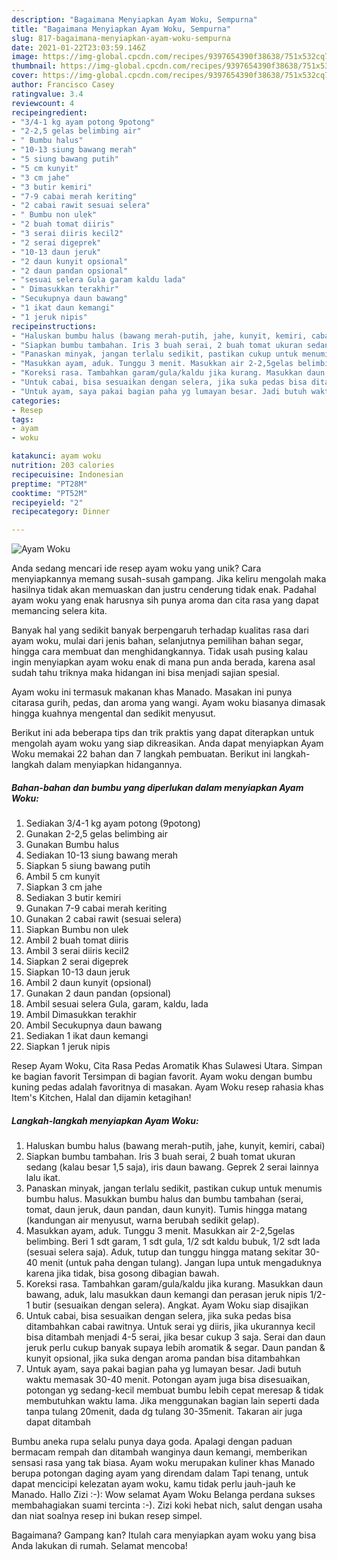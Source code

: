 ```yaml
---
description: "Bagaimana Menyiapkan Ayam Woku, Sempurna"
title: "Bagaimana Menyiapkan Ayam Woku, Sempurna"
slug: 817-bagaimana-menyiapkan-ayam-woku-sempurna
date: 2021-01-22T23:03:59.146Z
image: https://img-global.cpcdn.com/recipes/9397654390f38638/751x532cq70/ayam-woku-foto-resep-utama.jpg
thumbnail: https://img-global.cpcdn.com/recipes/9397654390f38638/751x532cq70/ayam-woku-foto-resep-utama.jpg
cover: https://img-global.cpcdn.com/recipes/9397654390f38638/751x532cq70/ayam-woku-foto-resep-utama.jpg
author: Francisco Casey
ratingvalue: 3.4
reviewcount: 4
recipeingredient:
- "3/4-1 kg ayam potong 9potong"
- "2-2,5 gelas belimbing air"
- " Bumbu halus"
- "10-13 siung bawang merah"
- "5 siung bawang putih"
- "5 cm kunyit"
- "3 cm jahe"
- "3 butir kemiri"
- "7-9 cabai merah keriting"
- "2 cabai rawit sesuai selera"
- " Bumbu non ulek"
- "2 buah tomat diiris"
- "3 serai diiris kecil2"
- "2 serai digeprek"
- "10-13 daun jeruk"
- "2 daun kunyit opsional"
- "2 daun pandan opsional"
- "sesuai selera Gula garam kaldu lada"
- " Dimasukkan terakhir"
- "Secukupnya daun bawang"
- "1 ikat daun kemangi"
- "1 jeruk nipis"
recipeinstructions:
- "Haluskan bumbu halus (bawang merah-putih, jahe, kunyit, kemiri, cabai)"
- "Siapkan bumbu tambahan. Iris 3 buah serai, 2 buah tomat ukuran sedang (kalau besar 1,5 saja), iris daun bawang. Geprek 2 serai lainnya lalu ikat."
- "Panaskan minyak, jangan terlalu sedikit, pastikan cukup untuk menumis bumbu halus. Masukkan bumbu halus dan bumbu tambahan (serai, tomat, daun jeruk, daun pandan, daun kunyit). Tumis hingga matang (kandungan air menyusut, warna berubah sedikit gelap)."
- "Masukkan ayam, aduk. Tunggu 3 menit. Masukkan air 2-2,5gelas belimbing. Beri 1 sdt garam, 1 sdt gula, 1/2 sdt kaldu bubuk, 1/2 sdt lada (sesuai selera saja). Aduk, tutup dan tunggu hingga matang sekitar 30-40 menit (untuk paha dengan tulang). Jangan lupa untuk mengaduknya karena jika tidak, bisa gosong dibagian bawah."
- "Koreksi rasa. Tambahkan garam/gula/kaldu jika kurang. Masukkan daun bawang, aduk, lalu masukkan daun kemangi dan perasan jeruk nipis 1/2-1 butir (sesuaikan dengan selera). Angkat. Ayam Woku siap disajikan"
- "Untuk cabai, bisa sesuaikan dengan selera, jika suka pedas bisa ditambahkan cabai rawitnya. Untuk serai yg diiris, jika ukurannya kecil bisa ditambah menjadi 4-5 serai, jika besar cukup 3 saja. Serai dan daun jeruk perlu cukup banyak supaya lebih aromatik &amp; segar. Daun pandan &amp; kunyit opsional, jika suka dengan aroma pandan bisa ditambahkan"
- "Untuk ayam, saya pakai bagian paha yg lumayan besar. Jadi butuh waktu memasak 30-40 menit. Potongan ayam juga bisa disesuaikan, potongan yg sedang-kecil membuat bumbu lebih cepat meresap &amp; tidak membutuhkan waktu lama. Jika menggunakan bagian lain seperti dada tanpa tulang 20menit, dada dg tulang 30-35menit. Takaran air juga dapat ditambah"
categories:
- Resep
tags:
- ayam
- woku

katakunci: ayam woku 
nutrition: 203 calories
recipecuisine: Indonesian
preptime: "PT28M"
cooktime: "PT52M"
recipeyield: "2"
recipecategory: Dinner

---
```



![Ayam Woku](https://img-global.cpcdn.com/recipes/9397654390f38638/751x532cq70/ayam-woku-foto-resep-utama.jpg)

Anda sedang mencari ide resep ayam woku yang unik? Cara menyiapkannya memang susah-susah gampang. Jika keliru mengolah maka hasilnya tidak akan memuaskan dan justru cenderung tidak enak. Padahal ayam woku yang enak harusnya sih punya aroma dan cita rasa yang dapat memancing selera kita.

Banyak hal yang sedikit banyak berpengaruh terhadap kualitas rasa dari ayam woku, mulai dari jenis bahan, selanjutnya pemilihan bahan segar, hingga cara membuat dan menghidangkannya. Tidak usah pusing kalau ingin menyiapkan ayam woku enak di mana pun anda berada, karena asal sudah tahu triknya maka hidangan ini bisa menjadi sajian spesial.

Ayam woku ini termasuk makanan khas Manado. Masakan ini punya citarasa gurih, pedas, dan aroma yang wangi. Ayam woku biasanya dimasak hingga kuahnya mengental dan sedikit menyusut.


Berikut ini ada beberapa tips dan trik praktis yang dapat diterapkan untuk mengolah ayam woku yang siap dikreasikan. Anda dapat menyiapkan Ayam Woku memakai 22 bahan dan 7 langkah pembuatan. Berikut ini langkah-langkah dalam menyiapkan hidangannya.

<!--inarticleads1-->

##### Bahan-bahan dan bumbu yang diperlukan dalam menyiapkan Ayam Woku:

1. Sediakan 3/4-1 kg ayam potong (9potong)
1. Gunakan 2-2,5 gelas belimbing air
1. Gunakan  Bumbu halus
1. Sediakan 10-13 siung bawang merah
1. Siapkan 5 siung bawang putih
1. Ambil 5 cm kunyit
1. Siapkan 3 cm jahe
1. Sediakan 3 butir kemiri
1. Gunakan 7-9 cabai merah keriting
1. Gunakan 2 cabai rawit (sesuai selera)
1. Siapkan  Bumbu non ulek
1. Ambil 2 buah tomat diiris
1. Ambil 3 serai diiris kecil2
1. Siapkan 2 serai digeprek
1. Siapkan 10-13 daun jeruk
1. Ambil 2 daun kunyit (opsional)
1. Gunakan 2 daun pandan (opsional)
1. Ambil sesuai selera Gula, garam, kaldu, lada
1. Ambil  Dimasukkan terakhir
1. Ambil Secukupnya daun bawang
1. Sediakan 1 ikat daun kemangi
1. Siapkan 1 jeruk nipis


Resep Ayam Woku, Cita Rasa Pedas Aromatik Khas Sulawesi Utara. Simpan ke bagian favorit Tersimpan di bagian favorit. Ayam woku dengan bumbu kuning pedas adalah favoritnya di masakan. Ayam Woku resep rahasia khas Item&#39;s Kitchen, Halal dan dijamin ketagihan! 

<!--inarticleads2-->

##### Langkah-langkah menyiapkan Ayam Woku:

1. Haluskan bumbu halus (bawang merah-putih, jahe, kunyit, kemiri, cabai)
1. Siapkan bumbu tambahan. Iris 3 buah serai, 2 buah tomat ukuran sedang (kalau besar 1,5 saja), iris daun bawang. Geprek 2 serai lainnya lalu ikat.
1. Panaskan minyak, jangan terlalu sedikit, pastikan cukup untuk menumis bumbu halus. Masukkan bumbu halus dan bumbu tambahan (serai, tomat, daun jeruk, daun pandan, daun kunyit). Tumis hingga matang (kandungan air menyusut, warna berubah sedikit gelap).
1. Masukkan ayam, aduk. Tunggu 3 menit. Masukkan air 2-2,5gelas belimbing. Beri 1 sdt garam, 1 sdt gula, 1/2 sdt kaldu bubuk, 1/2 sdt lada (sesuai selera saja). Aduk, tutup dan tunggu hingga matang sekitar 30-40 menit (untuk paha dengan tulang). Jangan lupa untuk mengaduknya karena jika tidak, bisa gosong dibagian bawah.
1. Koreksi rasa. Tambahkan garam/gula/kaldu jika kurang. Masukkan daun bawang, aduk, lalu masukkan daun kemangi dan perasan jeruk nipis 1/2-1 butir (sesuaikan dengan selera). Angkat. Ayam Woku siap disajikan
1. Untuk cabai, bisa sesuaikan dengan selera, jika suka pedas bisa ditambahkan cabai rawitnya. Untuk serai yg diiris, jika ukurannya kecil bisa ditambah menjadi 4-5 serai, jika besar cukup 3 saja. Serai dan daun jeruk perlu cukup banyak supaya lebih aromatik &amp; segar. Daun pandan &amp; kunyit opsional, jika suka dengan aroma pandan bisa ditambahkan
1. Untuk ayam, saya pakai bagian paha yg lumayan besar. Jadi butuh waktu memasak 30-40 menit. Potongan ayam juga bisa disesuaikan, potongan yg sedang-kecil membuat bumbu lebih cepat meresap &amp; tidak membutuhkan waktu lama. Jika menggunakan bagian lain seperti dada tanpa tulang 20menit, dada dg tulang 30-35menit. Takaran air juga dapat ditambah


Bumbu aneka rupa selalu punya daya goda. Apalagi dengan paduan bermacam rempah dan ditambah wanginya daun kemangi, memberikan sensasi rasa yang tak biasa. Ayam woku merupakan kuliner khas Manado berupa potongan daging ayam yang direndam dalam Tapi tenang, untuk dapat mencicipi kelezatan ayam woku, kamu tidak perlu jauh-jauh ke Manado. Hallo Zizi :-): Wow selamat Ayam Woku Belanga perdana sukses membahagiakan suami tercinta :-). Zizi koki hebat nich, salut dengan usaha dan niat soalnya resep ini bukan resep simpel. 

Bagaimana? Gampang kan? Itulah cara menyiapkan ayam woku yang bisa Anda lakukan di rumah. Selamat mencoba!
